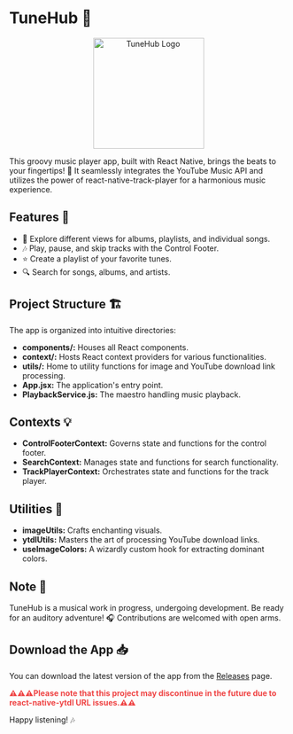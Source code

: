 # TuneHub 🎵

<div align="center">
  <img src="your_app_logo.png" alt="TuneHub Logo" width="200"/>
</div>

This groovy music player app, built with React Native, brings the beats to your fingertips! 🚀 It seamlessly integrates the YouTube Music API and utilizes the power of react-native-track-player for a harmonious music experience. 

## Features 🎉

- 📱 Explore different views for albums, playlists, and individual songs.
- 🎶 Play, pause, and skip tracks with the Control Footer.
- ⭐ Create a playlist of your favorite tunes.
- 🔍 Search for songs, albums, and artists.

## Project Structure 🏗️

The app is organized into intuitive directories:

- **components/:** Houses all React components.
- **context/:** Hosts React context providers for various functionalities.
- **utils/:** Home to utility functions for image and YouTube download link processing.
- **App.jsx:** The application's entry point.
- **PlaybackService.js:** The maestro handling music playback.

## Contexts 💡

- **ControlFooterContext:** Governs state and functions for the control footer.
- **SearchContext:** Manages state and functions for search functionality.
- **TrackPlayerContext:** Orchestrates state and functions for the track player.

## Utilities 🧰

- **imageUtils:** Crafts enchanting visuals.
- **ytdlUtils:** Masters the art of processing YouTube download links.
- **useImageColors:** A wizardly custom hook for extracting dominant colors.

## Note 📝

TuneHub is a musical work in progress, undergoing development. Be ready for an auditory adventure! 🎧 Contributions are welcomed with open arms.

## Download the App 📥

You can download the latest version of the app from the [Releases](https://github.com/2004durgesh/TuneHub/releases/) page.

<span style='color:#ef4444;font-weight:bold'> ⚠️⚠️⚠️Please note that this project may discontinue in the future due to react-native-ytdl URL issues.⚠️⚠️</span>

Happy listening! 🎶
